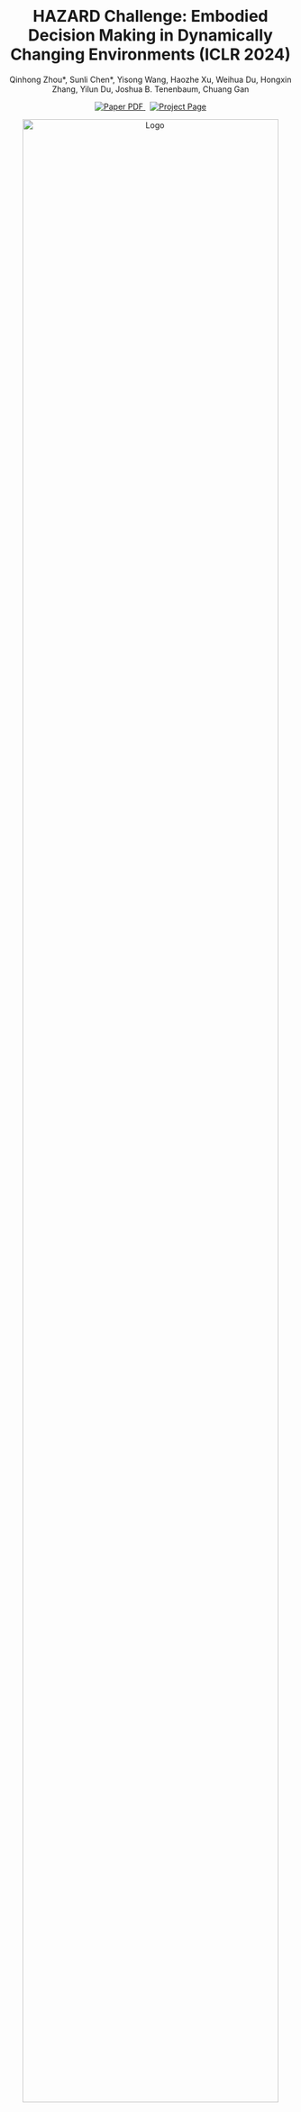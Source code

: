 <br />
<p align="center">
  <h1 align="center">HAZARD Challenge: Embodied Decision Making in Dynamically Changing Environments (ICLR 2024) </h1>
  <p align="center">
Qinhong Zhou*, Sunli Chen*, Yisong Wang, Haozhe Xu, Weihua Du, Hongxin Zhang,
Yilun Du, Joshua B. Tenenbaum, Chuang Gan
  </p>
  <p align="center">
    <a href='https://arxiv.org/abs/2401.12975'>
      <img src='https://img.shields.io/badge/Paper-PDF-red?style=flat&logo=arXiv&logoColor=red' alt='Paper PDF'>
    </a>
    <a href='https://vis-www.cs.umass.edu/hazard/' style='padding-left: 0.5rem;'>
      <img src='https://img.shields.io/badge/Project-Page-blue?style=flat&logo=Google%20chrome&logoColor=blue' alt='Project Page'>
    </a>
  </p>
  <p align="center">
    <img src="pics/overview.png" alt="Logo" width="95%">
  </p>
</p>

**New**: The [leaderboard submission](documentation/get_started/submit.md#submit-to-the-leaderboard) is open now! 

## Detailed documentations

### [Get started](documentation/get_started/overview.md)
* [Overview](documentation/get_started/overview.md)
* [Installation](documentation/get_started/install.md)
* [Create your own agent and submit](documentation/get_started/submit.md)
* [Common utils](documentation/get_started/common_utils.md)

### [Agent documents](documentation/agents/agent.md)

* [Observations](documentation/agents/observations.md)

* [Action space](documentation/agents/action_space.md)

* Default agents
  * [RL agent](documentation/agents/rl_agent.md)
  * [MCTS agent](documentation/agents/MCTS_agent.md)
  * [Random agent](documentation/agents/random_agent.md)
  * [Greedy agent](documentation/agents/greedy_agent.md)
  * [Rule-based agent](documentation/agents/rule_based_agent.md)
  * [LLM-based agent](documentation/agents/LLM-based%20agent.md)
    * Version 1.0
    * Version 2.0

* [Customized agent](documentation/agents/custom_agent.md)

### Baseline results

* Full log files can be found in [this link](https://drive.google.com/file/d/1Z1xtble1nCpq1tyuiwYD4wzynRi1MwVK/view?usp=sharing)
* W/o perception (use ground truth segmentations)
